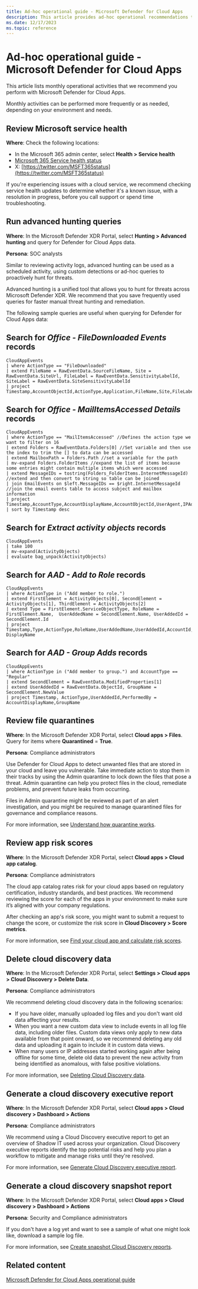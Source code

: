 ```yaml
---
title: Ad-hoc operational guide - Microsoft Defender for Cloud Apps
description: This article provides ad-hoc operational recommendations to help security operations teams to plan and run security activities.
ms.date: 12/17/2023
ms.topic: reference
---
```


# Ad-hoc operational guide - Microsoft Defender for Cloud Apps

This article lists monthly operational activities that we recommend you perform with Microsoft Defender for Cloud Apps.

Monthly activities can be performed more frequently or as needed, depending on your environment and needs.

## Review Microsoft service health

**Where**: Check the following locations:

- In the Microsoft 365 admin center, select **Health > Service health**
- [Microsoft 365 Service health status](https://status.office365.com/)
- X: [https://twitter.com/MSFT365status](https://twitter.com/MSFT365status)

If you're experiencing issues with a cloud service, we recommend checking service health updates to determine whether it's a known issue, with a resolution in progress, before you call support or spend time troubleshooting.

<!--why do this proactively monthly? i think we're missing something here-->

## Run advanced hunting queries

**Where**: In the Microsoft Defender XDR Portal, select **Hunting > Advanced hunting** and query for Defender for Cloud Apps data.

**Persona**: SOC analysts

Similar to reviewing activity logs, advanced hunting can be used as a scheduled activity, using custom detections or ad-hoc queries to proactively hunt for threats.

Advanced hunting is a unified tool that allows you to hunt for threats across Microsoft Defender XDR. We recommend that you save frequently used queries for faster manual threat hunting and remediation. 

The following sample queries are useful when querying for Defender for Cloud Apps data:

<!-- we need better headings-->
## Search for *Office - FileDownloaded Events* records

```kusto
CloudAppEvents
| where ActionType == "FileDownloaded"
| extend FileName = RawEventData.SourceFileName, Site = RawEventData.SiteUrl, FileLabel = RawEventData.SensitivityLabelId, SiteLabel = RawEventData.SiteSensitivityLabelId
| project Timestamp,AccountObjectId,ActionType,Application,FileName,Site,FileLabel,SiteLabel
```

## Search for *Office - MailItemsAccessed Details* records

```kusto
CloudAppEvents
| where ActionType == "MailItemsAccessed" //Defines the action type we want to filter on 16
| extend Folders = RawEventData.Folders[0] //Set variable and then use the index to trim the [] to data can be accessed
| extend MailboxPath = Folders.Path //set a variable for the path
| mv-expand Folders.FolderItems //expand the list of items because some entries might contain multiple items which were accessed
| extend MessageIDs = tostring(Folders_FolderItems.InternetMessageId) //extend and then convert to string so table can be joined
| join EmailEvents on $left.MessageIDs == $right.InternetMessageId //join the email events table to access subject and mailbox information
| project Timestamp,AccountType,AccountDisplayName,AccountObjectId,UserAgent,IPAddress,CountryCode,City,ISP,NetworkMessageId,MailboxPath,Subject,SenderFromAddress,RecipientEmailAddress
| sort by Timestamp desc
```

## Search for *Extract activity objects* records

```kusto
CloudAppEvents
| take 100
| mv-expand(ActivityObjects)
| evaluate bag_unpack(ActivityObjects)
```

## Search for *AAD - Add to Role* records

```kusto
CloudAppEvents
| where ActionType in ("Add member to role.") 
| extend FirstElement = ActivityObjects[0], SecondElement = ActivityObjects[1], ThirdElement = ActivityObjects[2]
| extend Type = FirstElement.ServiceObjectType, RoleName = FirstElement.Name,  UserAddedName = SecondElement.Name, UserAddedId = SecondElement.Id
| project Timestamp,Type,ActionType,RoleName,UserAddedName,UserAddedId,AccountId,Account DisplayName
```

## Search for *AAD - Group Adds* records


```kusto
CloudAppEvents
| where ActionType in ("Add member to group.") and AccountType == "Regular"
| extend SecondElement = RawEventData.ModifiedProperties[1]
| extend UserAddedId = RawEventData.ObjectId, GroupName = 
SecondElement.NewValue
| project Timestamp, ActionType,UserAddedId,PerformedBy = 
AccountDisplayName,GroupName
```

## Review file quarantines

**Where**: In the Microsoft Defender XDR Portal, select **Cloud apps > Files**. Query for items where **Quarantined** = **True**.

**Persona**: Compliance administrators

Use Defender for Cloud Apps to detect unwanted files that are stored in your cloud and leave you vulnerable. Take immediate action to stop them in their tracks by using the Admin quarantine to lock down the files that pose a threat. Admin quarantine can help you protect files in the cloud, remediate problems, and prevent future leaks from occurring.

Files in Admin quarantine might be reviewed as part of an alert investigation, and you might be required to manage quarantined files for governance and compliance reasons.

For more information, see [Understand how quarantine works](../use-case-admin-quarantine.md#understand-how-quarantine-works).

## Review app risk scores

**Where**: In the Microsoft Defender XDR Portal, select **Cloud apps > Cloud app catalog**.

**Persona**: Compliance administrators

The cloud app catalog rates risk for your cloud apps based on regulatory certification, industry standards, and best practices. We recommend reviewing the score for each of the apps in your environment to make sure it’s aligned with your company regulations.

After checking an app's risk score, you might want to submit a request to change the score, or customize the risk score in **Cloud Discovery > Score metrics**.

For more information, see [Find your cloud app and calculate risk scores](../risk-score.md).

## Delete cloud discovery data

**Where**: In the Microsoft Defender XDR Portal, select **Settings > Cloud apps > Cloud Discovery > Delete Data**.

**Persona**: Compliance administrators

We recommend deleting cloud discovery data in the following scenarios:

- If you have older, manually uploaded log files and you don't want old data affecting your results.
- When you want a new custom data view to include events in all log file data, including older files. Custom data views only apply to new data available from that point onward, so we recommend deleting any old data and uploading it again to include it in custom data views.
- When many users or IP addresses started working again after being offline for some time, delete old data to prevent the new activity from being identified as anomalous, with false positive violations.

For more information, see [Deleting Cloud Discovery data](../discovered-apps.md#deleting-cloud-discovery-data).


## Generate a cloud discovery executive report

**Where**: In the Microsoft Defender XDR Portal, select **Cloud apps > Cloud discovery > Dashboard > Actions**

**Persona**: Compliance administrators

We recommend using a Cloud Discovery executive report to get an overview of Shadow IT used across your organization. Cloud Discovery executive reports identify the top potential risks and help you plan a workflow to mitigate and manage risks until they're resolved.

For more information, see [Generate Cloud Discovery executive report](../discovered-apps.md#generate-cloud-discovery-executive-report).

## Generate a cloud discovery snapshot report

<!-- why is this in the operations guide? also i think we need more exact instructions?-->

**Where**: In the Microsoft Defender XDR Portal, select **Cloud apps > Cloud discovery > Dashboard > Actions**

**Persona**: Security and Compliance administrators

If you don't have a log yet and want to see a sample of what one might look like, download a sample log file.

For more information, see [Create snapshot Cloud Discovery reports](../create-snapshot-cloud-discovery-reports.md).

## Related content

[Microsoft Defender for Cloud Apps operational guide](mda-ops-guide.md)
